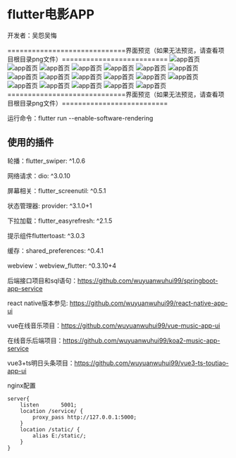 # flutter电影APP

开发者：吴怨吴悔

=============================界面预览（如果无法预览，请查看项目根目录png文件）==========================
![app首页](./%E7%94%B5%E5%BD%B1app%E6%95%B4%E4%BD%93%E9%A2%84%E8%A7%88.jpg)
![app首页](./%E7%94%B5%E5%BD%B1app%E6%95%B4%E4%BD%93%E9%A2%84%E8%A7%882.jpg)
![app首页](./movie1.png)
![app首页](./movie2.png)
![app首页](./movie3.png)
![app首页](./movie4.png)
![app首页](./movie5.png)
![app首页](./movie6.png)
![app首页](./movie7.png)
![app首页](./movie8.png)
![app首页](./movie9.png)
![app首页](./movie10.png)
![app首页](./movie11.png)
![app首页](./movie12.png)
![app首页](./movie13.png)
![app首页](./movie14.png)
![app首页](./新版1.png)
![app首页](./新版2.png)
=============================界面预览（如果无法预览，请查看项目根目录png文件）==========================

运行命令：flutter run --enable-software-rendering

## 使用的插件

轮播：flutter_swiper: ^1.0.6

网络请求：dio: ^3.0.10

屏幕相关：flutter_screenutil: ^0.5.1

状态管理器: provider: ^3.1.0+1	

下拉加载：flutter_easyrefresh: ^2.1.5

提示组件fluttertoast: ^3.0.3

缓存：shared_preferences: ^0.4.1

webview：webview_flutter: ^0.3.10+4

后端接口项目和sql语句：https://github.com/wuyuanwuhui99/springboot-app-service

react native版本参见: https://github.com/wuyuanwuhui99/react-native-app-ui

vue在线音乐项目：https://github.com/wuyuanwuhui99/vue-music-app-ui

在线音乐后端项目：https://github.com/wuyuanwuhui99/koa2-music-app-service

vue3+ts明日头条项目：https://github.com/wuyuanwuhui99/vue3-ts-toutiao-app-ui

nginx配置

    server{
        listen       5001;
        location /service/ {
            proxy_pass http://127.0.0.1:5000;
        }
        location /static/ {
            alias E:/static/;
        }
    }
